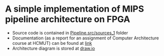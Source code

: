 # A simple implementation of MIPS pipeline architecture on FPGA
* Source code is contained in [Pipeline.src/sources_1](https://github.com/phamvannhatvu/mips-pipeline/tree/main/Pipeline.srcs/sources_1) folder
* Documentation (as a report for an assignment of Computer Architecture course at HCMUT) can be found at [link](https://github.com/phamvannhatvu/mips-pipeline/blob/main/Documentation.pdf)
* Architecture diagram is stored at [draw.io](https://viewer.diagrams.net/?tags=%7B%7D&highlight=0000ff&edit=_blank&layers=1&nav=1&title=PipelineForever.drawio#R7V1Zd5tIFv41PmfmQT7sy6Mdy51k4o7H7hwneemDJWJrIhk1womTXz8gAxL3FltRVRQSeeiWMBSI%2Bu6%2BnehvVi9%2FhN768SqY%2B8sTTZm%2FnOgXJ5qmu4YS%2Fy858is9olnpkYdwMX89pu4O3C5%2B%2B%2BnB7LTnxdzfFE6MgmAZLdbFg7Pg6cmfRYVjXhgGP4unfQuWxbuuvQcfHbideUt89G4xjx5fjzqmsjv%2B1l88PGZ3VpX0LysvOzk9sHn05sHPvUP69ER%2FEwZB9Ppp9fLGXyZvL3svr9ddlvw1f7DQf4qaXPAf7evs3v%2B5ev%2FRC6dfgu%2F%2Fvbh6nGi6%2FbrOD2%2F5nP7k9HGjX9k7eAiD5zW%2BXfHNe%2FfZ6env%2FeGHkf%2Byd2r6WH%2F4wcqPwl%2FxKelfnfSKFCMTK0PNz90b14zsxT7uv24zu5uX7vNDvvruVcQf0rdBfjNf%2Fnz2zj58%2FvHpn%2FcPt5a7%2Fvr4%2FXriWujFvIv%2Fo9z%2BdfbHFL2i%2BA09zf1kPeVEP%2F%2F5uIj827U3S%2F76M6aM%2BNhjtIrvf6HGH%2Bfe5nF7bvLl22K5fBMsg3C7kD49uzQv38THN1EYfPf3%2FmLNHP%2F%2BW%2FyXVfAjfdnJ9aG%2FWfze%2Fx5EXrT3PaZIf%2F%2B7P1%2Fsf10Gs%2B%2F5cxe3MvlzsomLmBrOlouHp%2FhYFCS%2FZRP%2FtMXTQ3JOctm34ClKKVdX8kfPyCU5gsFTg8bG2NEdjBXDEQwVB0Fl%2BnkqBCuXU5eEFUe71y1LMFZqUFECJYFYcSyMFUswVlRFRWC5O%2BePlUt7ak0tElbuHdMwFcFYaQiOIqJEYkVTNAwWXThYFASWq%2BmVALRcXp6R0TK37i1TNGeRHi2qSVBZhIshE2ssl0I4y%2FnlJQkrrmXrnmiskLEBEbT07v3ldbBZRIsgOWsWQ8IP9y7%2FAE5YLebz5B7nXrpufkUfsBPDk3799evOXs5%2FebfPN7P38%2FCvf96uJm69veA%2Fzc8S0yt5S0tvs1nMimgqQg%2FBRlEuLxXRAqntJvnzgt1YuUUmYYeyY6G%2F9KLFj6K1Sdq09A7XwSJ%2BwJzx2MB20i2w75vgOZz56VX71iFYyDFqFoq88MGP0EJbDOU%2Fmx5WKpZ0GFfxO79NvwZh9Bg8BE%2Fecro7CpC1O%2BdDkHCB7Ub%2Fz4%2BiXykr8J6joAhNOcAYYzD89Tn98%2FbLl%2BTLqZl9vXjZ%2F%2BPFL0pO87qnVbuiN0R7RxjnToMMfQoljFWruJAN%2BWAJjGN%2B5f3aO22dnLApf2B4n%2ByBGz%2BXUTg%2F%2FvD6BGxpSkM0dR2vpNz4D4tNIrwggdVoAVC05jIxd20p%2B7oClobJIo9BuPgdS2NvmZ4iM5en9mFZJLcESVBzk9MZ6e5rg1vbod2et9naw9hJTanfSqLOxW8rDbSVMQnHBxL1%2FvLdRTfd%2FkAJUgcc1yBZaIRttKDiw24bsX3WUXWGDPk%2BiKJgRVZjEkUGUa0u%2BXZLomVD7m7r7qll0WkoEJektXjr2ji0cTP9Y9ONjcgMo%2BZcw5KP%2BeMA3dl8TlDejnC3oNlgEBz8JB5vcNssHAnqyOLlNkht8RapXJJBLeMXbcWCW1zHhAYwK7sVPK%2FhirBDsc%2FQ6EgWiT%2BXRBTl5FJqvEJX8NL%2FFlE5gmXmqbXkkuJjkjiZ9gGiYo7Kk5yAomXYlOSEJANcqISedgtlJwbfvm18LmqYhiPBJ5rlrRJRvYy2m1z8phCEyXK5WG%2F8YxH4JvQT6j0L%2FEy%2BsxP4%2Fssi%2Bpy99vjznuc3%2FrYTs8mXTMoibpj8k0Z5aAuHVxofjg6Qr5PpALQxGOSygMoEZ7tQwy7D0dQoMQx1QnqIWM6DnYLjZpVtVkNvPL%2FNwh6XUdS3FPVu33tIsO3NczWWzGfKiXnRVexThnyL%2FlyNLPRT3y9BTdgelxkwtQ6BjLSaWjjKqaNlSlovNo4BmJMNEdtUXbB0oHe47Gyctn4FwyD%2FqLJnh%2BcbqgA%2FhEbIXTLPNUYUXEZd5fTIjuaHTcFqawo2dPUQKBjKuKZePxkpWDcFUHDG8faTGlarGL9e5DMg3zQtTFWpyHlYZNmc2oxDIDULeBadhvmNMpJa9ux8SQ17J29wiJi3iDwMCurTpc6OguBCAxZWtiKCgjRMQdFIQXQyyDQOk4ga5idLSUSaCCLCPuk09zH%2BeLkts%2B3i7zzQ5EdUzdHQW23DiAMz75mO3dWXz0%2BzkR%2FS8UPFtZxD4IcQqO6A%2BaErhB%2FiJOLbR2810hEdHanaQagViIzgQkMiIxGlUTopINeJgnBiPaKdJPdCIVBbfnznED7Vcifwl4xkKjzCMhNjrf830%2BwlSeeAKroJwyqNdX2rZiHO6RxNWjsNMRmZuTQQgyuHVam2BnClNcRVW0buwiwKq5qRw%2FM1EbnFOo7KJ27K9DtLll4aWyex9Px4adrxmD7MgXXDOi3aMnKoT7H0dTJDPo5mJ%2B5F%2BZE%2FAp090KHZTA10hvY3K6Bnj8hVjxmAVVubF21oUik8MD8JGaW0IFUVwc1pDEIs1H%2B42DD2uuR2YLnlSJsyJDOu6w3EprjeJQg5tiWSH9tqEaEWreJhI6j36MmBzaUsEVHTbLP3aE3Js6Of7jfrLcKyLpp7pLd59NbJxyiM%2F%2F87SG5yvvbDRfxAiX69O369O1gXHvq2ePGzptTJ9036sVK%2F2VLTa7GgKzvtNQ8p2RZEpolVHlJMiVtlvIFDg%2Bz1gtS%2FQVOVJfO%2B1%2BoSWXmJLLoEqLEyWDFYtBBvVQLHQUfQMgNt03Z1gkALo%2FC0CjAELVqIN2hx0HEYMjlviHSYMhm6AcyGNVL8RDIOqykd2VtzB%2Bpe9MxuFT1rH6iTGT7s4m1lvq6JYGcXrK9WKdkoDMihhWRwdnEK2nULTMuMd0mEPTMXAPR2oYV4C3tCRG1ML6JLL9KdzI4adn6RbSvgZ5jsWKfoBKP84fn6sXB47uN6FszZhOYOpby7OSlZbmbdDZuUYM1nU%2FYumkoqnb0iNaJsA%2Ffl0XyUR8dbyomFEcPmbuKFkS1AGJmkVnPsxZCC7Q2NTG2jVdHQqgAmKypbpk70aOhCbEsPjkJ%2B4NLnKuEKfMlBYORoBHlryYCGV1EPMWrYQK8ryLMHbgry7Ln4glxgpGkEeWuQo%2BaOtOnfekMvZmvNBrbQdWo0G9iwTURLJ5P5TA2Kqp00zLoLrX452YusEsOsw%2BoVU5952DKkEJvzWVNwQXoU7JVGnT8Ae7T22EcGPouQ%2FCyTU%2BXcKFb6FSsoMYaTgdBVrBgiDAQLR%2BFu5h1hfqw%2BJ9VUD7PGesAdxFwRHcQscmneSEQ0RGRbh0lEDS10KYlIhBVvkav8RiKiICLtEClIVQbchy9%2FeK40lIWHxujHwIwb2DKBup57V0bVsqCbGQTHANyBQJA2NoEh2LDUmhkEtRGChwFBWtUBQ7Czj4c5SEVEZkeQ8hiEyoxRqnBCtmhGKSJwOmJQBAZN%2BjntGIaCm07YOLT5JsZGGCwRGndoS3avpn5urxQu2X0vnKXFdJohOczoh4eZhMHgpDHu3Nof2zhqdvbh04lmbee93Yfxp4fo9SWNO9xkhxF5ugR%2FjtgtZl65dax%2BOquwsWL9dFDZRg2pqeWHmNbWzKUQYerhiOrBo5rahESoFtKfiDmqCZMAR1QPHtW0yfEY1UJi%2B6xRnb2OEdUHhWrajC6MaiHBduao5h86SdINixNZ1RO9TXtFmhRgmSmlNuE3s2drm424crVkUrW6OZCNqQutJDik6GiILi6D8KcXzrFb4flpgZNGRp9CnU9BVQlzs4Q6FRzsiz778ClYM%2BGAlf29a8seDrKBvXLqaqbQygQo7qkrE2KsAnHPay5EdaeA2vPzMGTjXwKvOOmtGYHDqd6optX%2BWA%2FRlJy02hg3dbTcaejAa0tPGgpb1dAHuiDXRUpJsOsF2W%2FnmqfncB7KNRJXV%2B3ZhDFRnRlxcSo3UtHEXb1G%2BMALVK2mhcEuA5f6CqdKvjEjL%2F7zwHJDelj1rbKQF7Y%2F6IVXXeMQVvQFb5Q%2FM18s47BUbBdtwhlTgaGOhtHOMLKtrDepFG5RejsJaYicuoR0tZPsqvoioUYPjpa9dmPWlNmjP%2FuOaG70LNV5lvJyoBrHEuT%2FzBxLmW%2BgONIoPvD23d8fPlbsqFK%2Fo49BuPgdM0dvmZ4%2FX4Txm37dY9%2FbRIezr7CsK%2BdSNR3YVWhLsttYjbuWl5tMY%2FYqS%2B1PY%2Ba5gKhsmnrUWvnTNfIjlz4ZvMAV4VdwcVHBNvkSUIWIYRVwDgVilTITSht5V1Zvt0dLOQ8UEklx%2BXeKouCLRxc4zvQOWZiuAdr208eDYaMau2GLdHGZFKqClb7bVz3ef4li8FeofaMi%2F2rDQb%2B40bMeryoi9L2xWkmEvkedao6aS3TW99izHpzIcHdeVs80JjMwG1KuuEYBGkN12qEewZImN2TP1bvTTtWw1%2B6t95uYHjaPjZlX%2F8yoANRZNvnkm3TDtYYaADfDRtWZFzMQLZvhp3f3JNfpi2102Decmx8HOoxExPBUwrRI9sBtrbrS5oDLTBq1adpZiEdWGqLXjWGadtOGzd19oTVDAdAFBmNf6M3vd28nl59vo%2FO%2Fv9x9en%2F24%2FzN5USEtThGB4YVHeA0gYxBdIBxd0AiRWAhNH2Z%2BWuiOjwmk7DqZ6v12c6WYc49nDjDSUPrapbqdRmJ6IdUdYjmZMcSyTNDhgiJtZsgXlT9tIPW%2FbIRtZJIOmYTDUw40YATbTIelIN%2Fh9Px%2FCqXFDMyFdHg9LjJVK5KWnZkClPjNPfUBk3bjoVSdRGUSjABU3odPb%2BVOS1liK%2FJ9eMX%2B9VxUI01091rjTC%2FXCyzq2TeUkkYJPYD06eWAORZnEb%2BxYAiP3K5xQ7tEhFD%2F1ysa9yFMX%2Fihn1syBPM9eHHR%2FbCxoVNFWucc6Sbpm2d6vMihFrAzLl8mQJtN%2B1zo57sJSvmqYsHmK6oNe1zI5kRbYIotQElRmPt3K1ZiF2XGzL4maftjuBvDH61KfjlMk0h%2BHWYidsY%2FNA%2Ba5jSywz8uGL7PPSeZo9MNJ0xMEGqcnXVA6lyhXlKkibMaT0kzJGJDZeUv39erUdS40VqzmHSmS0pndmy0BlOV7zyVze%2BN2dKamMe%2BL5UczSZWtqyozadkyesc7y9yg8mktqyCAbnHMvhO7%2F6oYRd%2B5zOHX64pZ7ABj9KjVMYXlAXZUO%2FxKhqfMKMMDREGD1MJ8fq4aCJaNdF1VZUkRKG2XjlXctfWN%2FBtWl6ya%2FqOl65jvLgj1WFUB72Z8cKILcITqW%2Bd2B96na2lZvRXy8KH%2ByhiKr1mks5Rx5ytCzyryp7eHi%2BVqNE4h8rIv9Zwx72G%2F%2FhYhP1TIyHIwwdLSvSHzoxQkAfNDFWX8CJGHE1wk1XQhy10lwrtVxbJOUx1EoVeSiPv1YK%2BykL0UoFdkcuC0EfdP6yYTYkV1HDoqGDnDZKbAMjyoSZ0IwcMTbkAaYIsmA%2B%2F7OcLGSGtzSoheEmWtRqUL3ps10ZEXrZbAG52gMMGqS7%2BstYvS3KWKEmiYp0COpBEnDUO1ppEDmeOk5pZmiEj%2BkHJGPAzByRQwuCovFYqJu0JFHQgUz6IlOkxlr6jMN0xQsafsN0dwd6MMFdjfyzSgkTxnnUqvJ%2BZiSE%2B26PJDR4EtoNr2JAQ0ImUpfQBBI9ddINiV0RfimdEJ6Z%2FhEfmH6exgteTa8QTXUb1iEzxbSo1oV2QV5mXlOta7Io1yXvJPN2d8fKDh1Dlyl5uEMSF0QpXooLR2SuLGPn%2BZW%2Fkqe98yHAPinL1Q6kmzOEvcVp%2BmdXA9bqwRr98uezd%2Fbh849P%2F7x%2FuLXc9dfH79cT7B66IEn%2BGlm%2FefTmW7JLkDv3No8VfiKZSaaFGgCDJhahaQepXTOTAV3ErWTuVzh6r3Zfw48199QCjYoac0CIS3Zua1YsR2RzmVqgHkaMcCfJDS0bdt5XUw1qR1htUguzZjQW%2BZHLm9FAAu1BepMb1mBSYlbvNpKTdP1qmJEWWkm2WCZRcJjM3b7lBt%2BB5e%2F3FH03XffUpsQsMuUadhNnhjb%2BakreeHTEVoMEpRJ7qy2woDA3OcW44QNn92Hl1CeDlnlXoxGa9dBU1ZjNFcuiqLvWkhbrXoHLnDmKmLAzMsemCIQOVJ0afTB7k9tkKHQjxjFPMmxxOGFvJgecXvfoPc2XfoiAPXYwhs5QTS9upsjZdeSN5p9dno%2Buy0dtnzRv34fNi13pxq5a40u2zwMt3agf2p1adPs1HuT9lG2MGDRO6Bku1GuZtZJlxjRxX6WzD5%2B2tORFz7i1xcgeUYP3kj4kIoZ7E7c0ex6h7DFniTlbK2WPZcxQOWRmmI1KHB4zVIvwtukT0MFKVueed6yZoSVmHE2BctSTLorFUGhiEFBHkSDq8iI4PpSfoQVuZIpoN4CpRKq0rQOtPNJVt%2Bg4GmoaF1KYJO3GaPTQjZE8sUfBFBcr6cF6JDZexBbD3T1MYuucMcSJ2KqGmImMQ1saSbrxSrwo6WB1yBnJPeddwHw8lETcPBmvzk3ESslDN5Ilv9jCORvxk1neKvEDPd1v1lsYZdJrj3I2j946%2BRiF8f9%2FB8lNztd%2BuIgfKBEiu%2BPXu4N1zqZvixd%2FnvqXtmnL6ccE3Yk7ZzHzlmeptFot5vPkWfY9VK7sBNbCJwXlR27J1JQxcUtftkSkhTpj%2FrKA%2FGXTPXX3%2F9FyT5gQKp1r3MLpFtw7zh6bKmBZFhicI7S7BkttAK7ETRsoeeQabSBLey2Wgk2g7c1RWeDfKm8sYeFCJHaZNtGaSBy3ZqX%2BmT7OLYiZftJWSSDPp%2B30OERZURsQy4yMNm3Ms%2B7UPUmRJDPatLvrSBYh49px%2BIgV2KfCqookCDUycYbCayuLbSnr5d05Isyxk8W27zTAjshOFsSNtJlHV8dOFnL40OhbWSCYyt%2FKgoxt7DUesX3k2EYlfqraUN3l0bhKtcqaxpSrH6j%2FW1WQhhkpYadyrH2PbheWROaqrlbY2knfURj6rDJEZJ1bUjfUxutCnOiC%2FNF616ltUmn5SGNMaczWMk4mhyCjJjGkozUt1pWrwNzGVW0XMZCSDWGG%2B5pcmrTmDeH%2BEGrh9jpk2702iXdhwjKtSx9OwOoeoSp74uoOJPUXqHrdMB3Ye7DtBbYli%2BQieINGycWYgi3tMCQXomBeMbm22W%2FoAjXLEC%2B7woR%2BkrYX2FUluEIpmHkXgzEOODDJijTK7t3AWKM04xSjQ2%2FgDj0NTmxj6tBrWMLGw6GHetDUOvTwFdnzc3XoOfyr6o5XVevZkYeoi6UjD04cZqStaXB%2BfZ22hi7IH613ZcrREG2dzecxmjeM%2FBrHKrXcXn0Y7IJQyATqcQSw6paNQCi3k5DjouYKA7lGWl5Q2f6VGdniGNf0Ol5KufEfFpuosi0RTU7LfBHGhPNa5%2BB7m0hyMm1R6QCbn%2BYlDDVpLvw6tTvMSx1oWgXQphAOs1NbfauBptmGTtNsQ1HtN8DkXoNav9IBpegN46TMeB5%2Fv08eSTkSv8%2FOxlYzRbAffUUBYtqhLqNAg3l5BV1ghMOpC7pIGxJx%2BLfrPDbCGmvrABExT%2BoW0WJ2DAKIwCy7YiBuiVslU3PKE7eUlrLBMTpeYFdlhrEiOmyYXH36jMhu83OxWnpPPsmOrJsUFu9YlJbgG1vSS9e6XCyXGcHN%2FW%2Fe87YZ77Damc2C5dJbb%2Fx5gXI6mKo2QUkjmapVBRnp3W6Sn%2Fb0EP%2B2drcjDzGD0sJbRn745EX%2BecJxucgDDReHKoPoJHEfRFGwysC510mC4HIpkBMZgpV02xxqcAZSM6DxG17Hv2FzPpuI1vHRbi9q%2FQiabGIbhjxohTYnGY0aXvEXhxpOJStlLy9BA77BjZxBA3aTwMhFknP2OHsv7u27k8R5Xd0k6yl41SpoiHqeqBAnpWXO27Pavf8Wg8LU%2BF9hB8S6V2AVML0HsHKdQWRx6ziZ4MPHEXuisAfzXWixx6z1s1DsaQh7r73yY0MlsWj6d2BwQ6HuGH0GxKF5DdxkBiUo7eKynfNNegElDiUnwvhyyxV5AbO5Nzg980iAqSp8kKl2bpHcCzRxxG%2F6eXoU%2FDIW2r1WsQPXajKpU9mDpUYHS9htXoXB6GHAEsceRj9oj35QkzAwh6UfFIB2QmiEQ%2FaDQl%2BHAD%2BoPvpBGxAutSNUbehy5%2BY6MbD5utPWaqsYJTFis30YrBWL%2BrDQmrFNG7rIJQANHAiUqIaWEwgTDCqGRDrZdhQwD6WM2TxhoZgkNlvm2ndTMAAnpG7HfXJB6upNp3qdDhUFrNBkYgUp2abb9GsQRo%2FBQ%2FDkLae7owA3u3M%2BBME6hdb%2F%2FCj6lWpE3nMUFIG3N9jQbjXmtVxut8RibR60kVqltfHLxmlHjTHZTW9qEEGOwsWr7s8qUEehb0L9gFCNIDRUZ%2FTQLqOMr%2B6Rh9aKPFpuFztsS%2BtmhO5Aav21oV9RKO%2FG0WUJIMslmYQnYk3V7FPbhXFDoOuCJtbUYcTqZUXWNsJyArYJLMS5gCZ2Fo2OTHGOTBtgXCcIe2LpIZ0j0wGVMRPS%2FXSSdsE5oZOMTaywDcORWToaDMOrmiibK41gYwVma5J%2FAdYZ%2F%2FRfEl6XlCizlcB5gLgscFy6PS23Y7i%2BStG6Xm9%2BIeL%2BWVgbPA%2B9p9njiETRSITpMbRAbJhmIxRlOCzz%2FjkWVdJgjKHtXAnOfUuE%2FKa01ig2NVciS4RV6Ef2yE%2Fl7o1aWS1wNdguoWetjDBrtyN7ytqK7FqJfNn7C7mtCB%2BW1s5b3nLL933ilaYKO94nai4fI%2FnsUMnnrh6SLHms6WMxrpAl7zCOjDPRNsv8i%2BUeyZw61JOOnsdu8j4jDiqtVRAdQIuJurgNLtQwki5UguM4OQNNdbj4pNBHLdUVCU9NYwRPLUkYMYtr9Ru%2FIe8ITq994y1nz%2FFLjPEmlxPJSw%2BEr7vOy5SPNRzb6TN%2BqAHjxVBOdcrSBF2DS%2FWJwNXllyBafZ1dRc%2FR5ffr7x%2F%2Ffrif8O83PPaWEdJGzIYCuLEkzxljpjx2TopreKPskVmpqUSAYyt%2BBPgwAU6tqqJibm4AhyF3xq0ZiAJWVcYanV5rdFBb94Y1OqhmpmGRDoyBGvh2WSPnYk0QVD8EhLZVZahFOl29qDuypA5u506rvvyoMQ%2FGuxffTEn2S0mkuaKOO3eC7VbCxpGq5jhuHM5LGDeORHJAySCFLsTuXKYj76d0Rvn3bqpr6QvHErvtKx9spB6NJaLOGWE434iZ%2BFWxff9utYoVKq9zhvAIJgKYWOV9NJ3nIxZM2Ja%2B2RwUa8rd3TKAibZ3GRyD0LB3mVgo4Qg9w%2FZQLcBU5gYvd5wfC%2Fxo5SKEn5RiEceu7xIzdL4dci4Ke%2B2DM8eCPVoxCrEnpRTFUekesCcV35Mr65Fe8Ko1C0kBP%2BwtHiWvbAikTbxFCGyYeSsWgdglLA51h4sh2LZcTQo%2BwSrUOGKYO9M5F7JYLlp7fvbsfINw6ugpb9rRrrA7%2BWS9%2FhyuhLYPh%2BVwlashg05dVWLXLCSDcMtwOqpXEiOQeioARKCMCr6GXf7Hbl9KBj%2FqiBOEn4yutUyZLzLATTjriL0OafedG9JUA7E27z5PgmmeA22ZptYjRFE1B3VZSMNpmlwMh5IfxdcQ0HBk4zIIf3rhXGFPAdu%2Bdw3me%2FEpPGlDAS1Lo5TTmGULpQANtD9G2XKNbWeYxcUw65%2FL0NkSHOMQSYrjrt6aIeNYHUCJH2w5Sj1fHPZAldLewtGUFKaEtqbtSr4pQdce3hzYrdta4XBtodwW5jCz4rZy6sQ45pL2aOw74pwPq0eo5WyVKaeGXGNfdNryEt2qWUgKBOKYy8e1H3pP85O8ecfAvZw9ZwJqwDiHxR20cGo4RFYsmnCwY4emrnJXAjQpp5qu9AomkA6q6W7ML5XdP8qesBBcPVckh%2FeGFUU%2Frpy1%2FZ%2Fru4%2Fvb6%2BX%2BoTgQe%2BIqHKfo8x1abLUYRpAw0KhuMaqGgR1Q%2FC19%2FtAC7zo%2BKl9MNaOIjLM%2BVfe7%2Bxniu5VMpNG7eiGxk0nBNEQmjtD3dfEFERDUJ3JnAFNHwyc35mGPv74PvHe%2F724%2B3x1%2FZ%2BL9%2F7szZ8rQm3%2Flb9i1%2F1%2BfwJT%2B374Wb%2BUWQzqbeKGSIraaxjXsV9cNSXWuiIcra3qZdnZLFQxxOkA2rTgoM7G%2FjLYBnF3gDF1urDivKY9HDw%2FL1lvfEEmIlv8dr2CAXDSJ5%2F%2B%2B%2BkyWF9%2F979Gd3%2F9fnNzZ4bXE%2Bx7uf1y%2B%2Fd69nd8pCObEEnRLIoFOiqc%2FfhpALCoDWvoKezZsiZilXlmrEiEsnB8D8MkgpCk1uYgJBu6DlnBDbtxEta4DLw5hl386j949%2F6yiDak5JSnmALspTIuXtw8PzEvMFY5WxhV9Fe8%2FiTfpuZprhPl1IADDDUm4NOKTvMJ8AQx4U1fH16%2B%2FnfjG9O7Z8N89%2FQuVuTeETrF%2Fek%2FbCkyfmHL7%2FF%2F%2F6X%2B%2B0Szti2A7sP400Py6cbfPg88PH2Z%2BettyvFwGBxzdrUDi6OJVXohC9tN%2Fm6t9YKVHNnn3BPBjS1JIgfkPBTzQB2VjGPFegcDrbCQzct5AiOCSoUpxMqfiNnz2AROXBM4pMkRmrKRWnfRtYDTAc%2BdGArpdoT7oRuy7QFHRiaGpjKIFnD3QRQFqwybr%2BVRk5L6qEqabA4jOBkRd9%2Fm1QCO%2FAOwXOy7P3W7V98lf2AitPW5AfUol07I6Wr1OhJEeAnNX%2FobmncseMpzArsCCi0kA6JwsvJb77cXEvwYjEKqZc4udqnKVTDcD7tUytwWeFUM2xIJUM11T23aPBYlpq%2FieId%2Bs%2B7Im4Bzk0fFp0TxgdyKUBYuVvPBYaPpIUkn1KxiIromEmw4dbsxudpwkreHeVxHIiQptlXsHCYYSZoL9RNWSGJY3d3WhQSr0eoGwKHzGU%2BAI2MFx49YufWHq3iZrQnIMBxdKMGo9IpXkqCjFMm958lv5F3APV24MdwsuVI92UutzBMtycmVx8ekoRFpuqcWpUEKG11J1ZzKqubTvJtTEaPaGiKG0QwhUwqMEJFynXiZIcStw54yZslrEqmQFshp6NcUoR97DhlTvwXTREBhR1l5ys%2FBaWxV3LENXBXXEQlQVadX2PavlcNCJm4C9pSN3I0VeKBIizUvjQ5MsE0tYSmxWLK%2FPLwL%2FlloQWS%2FfXsx%2B72aPkTsR5rKnLggSUqsDvVg6nwytBLy51AnlDEDmIIQdh1siqmQWiEVcg971j%2FPwfZwEM79cDJ75URn2%2BXCf00m%2B8f%2FvQVEdkVpRiXT1Ss8OIeWAlzFPZikAFuGBvoOsmHphTV5JAAT3ww2I0e%2BypuvOqZ76oBOBNSslbSYhNwV4wxxV33krsPkrhpL7uroXAosRPFT7NsZ%2BSl3a8iEla30hQ9oKQl5KXb3IF5qjLx0mLxUZ8lLLdCMzWBCbgZpTf6cFaN%2B5Ky8OaumoL631JXaaCkJOSv2WCLOao6cdZic1WDJWV29Iy%2FN%2FMbCFFPmzviRfdayT4uZXgpXYleQy4x3Yg99De98ZUuo3py%2Fk%2FUo2Z%2FJkP05CkgzZmOkZ8tkyf%2BiWCPOCh9ZI3ebHfVzpLfZ0VKKfNwR%2B4VE2uyIyfL3tR4lk7UYMllbBfOtMt9AVy6rFzUJUVx20G2whsplbR2kCdFzWbiUhCooFuQizXfEZPk7YY%2BSybLs5%2BVoSpEddgzm82ejuDxnZKPc3aC6c2oXK5M7OELxYvKxUlxqU9MXbuRujLibw5K7WTow1NlEgIAKmUckBaSBjlpkH7Z6VnqXxfzoTXXVOXUcd%2FevsK7euXcbc7xhcTva0oJyNlnqeZzSigAf1BkY0%2FHXMEhAsDs99NaPV8E82e%2Fp%2FwE%3D)
